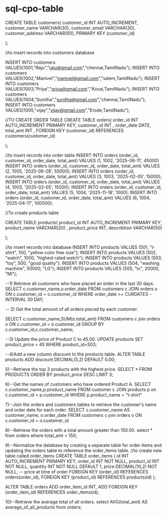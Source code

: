 # sql-cpo-table

CREATE TABLE customers(
customer_id INT AUTO_INCREMENT,
customer_name VARCHAR(30),
customer_email VARCHAR(30),
customer_address VARCHAR(50),
PRIMARY KEY (customer_id)

);

//to insert records into customers database

INSERT INTO customers VALUES(1001,"Raju","raju@gmail.com","chennai,TamilNadu");
INSERT INTO customers VALUES(1002,"Manivel","manivel@gmail.com","salem,TamilNadu");
INSERT INTO customers VALUES(1003,"Priya","priya@gmail.com","Kovai,TamilNadu");
INSERT INTO customers VALUES(1004,"Sunitha","sunitha@gmail.com","chennai,TamilNadu");
INSERT INTO customers VALUES(1005,"vijay","vijay@gmail.com","Erode,TamilNadu");

//TO CREATE ORDER TABLE
CREATE TABLE orders(
order_id INT AUTO_INCREMENT PRIMARY KEY,
customer_id INT ,
order_date DATE,
total_amt INT ,
FOREIGN KEY (customer_id) REFERENCES customers(customer_id)

);

//to insert records into order table
INSERT INTO orders (order_id, customer_id, order_date, total_amt)
VALUES (1, 1002, '2025-06-11', 45000)
INSERT INTO orders (order_id, customer_id, order_date, total_amt)
VALUES (2, 1005, '2025-06-28', 55000);
INSERT INTO orders (order_id, customer_id, order_date, total_amt)
VALUES (3, 1003, '2025-02-05', 15000);
INSERT INTO orders (order_id, customer_id, order_date, total_amt)
VALUES (4, 1003, '2025-02-05', 15000);
INSERT INTO orders (order_id, customer_id, order_date, total_amt)
VALUES (5, 1004, '2025-11-18', 1000);
INSERT INTO orders (order_id, customer_id, order_date, total_amt)
VALUES (6, 1004, '2025-04-17', 100000);


//To create products table

CREATE TABLE products(
product_id INT AUTO_INCREMENT PRIMARY KEY,
product_name VARCHAR(20) ,
product_price INT,
describtion VARCHAR(50) 

);

//to insert records into database
INSERT INTO products
VALUES (501, "t-shirt", 100, "yellow color free size");
INSERT INTO products
VALUES (502, "watch", 1000, "highest rated watch");
INSERT INTO products
VALUES (503, "toy", 500, "good quality");
INSERT INTO products
VALUES (504, "washing machine", 50000, "LG");
INSERT INTO products
VALUES (505, "tv", 20000, "Mi");



--1) Retrieve all customers who have placed an order in the last 30 days.
SELECT c.customer_name,o.order_date
FROM customers c JOIN orders o
ON c.customer_id = o.customer_id
WHERE order_date >= CURDATE() - INTERVAL 30 DAY;



-- 2) Get the total amount of all orders placed by each customer.

SELECT c.customer_name,SUM(o.total_amt)
FROM customers c join orders o
ON c.customer_id = o.customer_id
GROUP BY c.customer_id,c.customer_name;


--3) Update the price of Product C to 45.00.
UPDATE products
SET product_price = 45
WHERE product_id=503;

--4)Add a new column discount to the products table.
ALTER TABLE products
ADD discount DECIMAL(5,2) DEFAULT 0.00;


5)--Retrieve the top 3 products with the highest price.
SELECT * 
FROM PRODUCTS
ORDER BY product_price DESC
LIMIT  3;

6)--Get the names of customers who have ordered Product A.
SELECT c.customer_name,p.product_name
FROM customer c JOIN products p
on c.customer_id = p.customer_id
WHERE p.product_name = "t-shirt"

7)--Join the orders and customers tables to retrieve the customer's name and order date for each order.
SELECT c.customer_name AS customer_name, o.order_date
FROM 
customers c join orders o
ON c.customer_id = o.customer_id


8)--Retrieve the orders with a total amount greater than 150.00.
select * 
from orders
where total_amt > 150;

9)--Normalize the database by creating a separate table for order items and updating the orders table to reference the order_items table.
//to create new table called order_items
CREATE TABLE order_items (
    id INT AUTO_INCREMENT PRIMARY KEY,
    order_id INT NOT NULL,
    product_id INT NOT NULL,
    quantity INT NOT NULL DEFAULT 1,
    price DECIMAL(10,2) NOT NULL,  -- price at time of order
    FOREIGN KEY (order_id) REFERENCES orders(order_id),
    FOREIGN KEY (product_id) REFERENCES products(id)
);

ALTER TABLE orders
ADD order_item_id INT,
ADD FOREIGN KEY (order_item_id) REFERENCES order_items(id);

10)--Retrieve the average total of all orders.
select AVG(total_amt) AS average_of_all_products
from orders;
